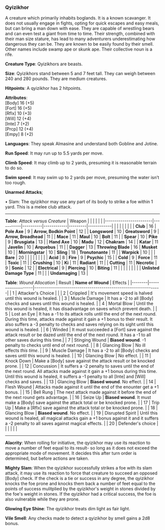 ### Qyizikhor
A creature which primarily inhabits boglands. It is a known scavanger. It does not usually engage in fights, opting for quick escapes and easy meals, but can bring a man down with ease. They are capable of wrestling bears and can even test a giant from time to time. Their strength, combined with their man size stature, has lead to many adventurers underestimating how dangerous they can be. They are known to be easily found by their smell. Other names include swamp ape or skunk ape. Their collective noun is a rife.

**Creature Type**: Qyizikhors are beasts.

**Size**: Qyizikhors stand between 5 and 7 feet tall. They can weigh between 240 and 280 pounds. They are medium creatures.

**Hitpoints**: A qyizikhor has 2 hitpoints.

**Attributes**:  
[Body] 16 (+5)  
[Fort] 16 (+5)  
[Rflx] 10 (+3)  
[Will] 12 (+4)  
[Inte] 7  (+2)  
[Prcp] 12 (+4)  
[Empy] 8  (+2)  

**Languages**: They speak Almasine and understand both Gobline and Jotine.

**Run Speed**: It may run up to 5.5 yards per move.

**Climb Speed**: It may climb up to 2 yards, presuming it is reasonable terrain to do so.

**Swim speed**: It may swim up to 2 yards per move, presuming the water isn’t too rough.

**Unarmed Attacks**;

 • Slam: The qyizikhor may use any part of its body to strike a foe within 1 yard. This is a melee club attack.

-----

**Table**: *Attack versus Creature*
| Weapon                 |          |            |         |            |         |
|------------------------|-----------|----------|------------|---------|------------|
|                        |          |            |         |            |         |
| **Club**                   | 16     | **Pole Axe**       | 9      | **Arrow, Bodkin Point**    | 12    |
| **Longsword**              | 10     | **Greatsword**     | 9      | **Arrow, Broadhead**       | 11    |
| **Mace**                   | 11     | **Maul**           | 10     | **Bolt**                   | 11    |
| **Spear**                  | 10     | **Pike**           | 9      | **Brusgiata**              | 13    |
| **Hand Axe**               | 10     | **Madu**           | 12     | **Chakram**                | 14    |
| **Katar**                  | 11     | **Javelin**        | 10     | **Arquebus**               | 11    |
| **Dagger**                 | 13     | **Throwing Blade** | 16     | **Musket**                 | 10    |
| **Morningstar**            | 10     | **Sling**          | 18     | **Tronutonante**           | 11    |
| **Warpick**                | 10     |              |              | **Bare**                   | 20    |
|                        |           |          |            |         |            |
| **Acid**                   | 8      | **Fire**           | 9      | **Psychic**               | 15     |
| **Cold**                   | 9      | **Force**          | 11     | **Toxic**                 | 11     |
| **Crushing**               | 10     | **Ki**             | 11     | **Radiant**               | 11     |
| **Cutting**                | 11     | **Necrotic**       | 9      | **Sonic**                 | 12     |
| **Electrical**             | 9      | **Piercing**       | 10     | **Biting**                | 11     |
|                        |           |          |            |         |            |
| **Unlisted Damage Type** | 11 |                    |              | **Undamaging** | 13 |



**Table**: *Wound Allocation*
| Result | **Name of Wound** | Effects                                                        |
|--------|-------------------|----------------------------------------------------------------|
|   1    | Attacker's Choice |                                                                |
|   2    | Crippled          | It's movement speed is halved until this wound is healed.      |
|   3    | Muscle Damage     | It has a -2 to all [Body] checks and saves until this wound is healed. |
|   4    | Mortal Blow       | Until the this wound is healed, it has disadvantage on saves which prevent death. |
|   5    | Lost an Eye       | It has a -1 to its attack rolls until the end of the next round. During this time, attacks made against it gain a +1 bonus to their result. It also suffers a -3 penalty to checks and saves relying on its sight until this wound is healed. |
|   6    | Winded            | It must succeeded a [Fort] save against the attack result or be dazed until the end of the next round. It has a -1 to all other saves during this time.|
|   7    | Stinging Wound    | **Biased wound**. -1 penalty to checks until end of next round. |
|   8    | Glancing Blow     | No ill effects _this time_.                                     |
|   9    | Muscle Damage     | It has a -2 to all [Body] checks and saves until this wound is healed. |
|   10   | Glancing Blow     | No effect. |
|   11   | Knock Down        | Make a [Body] save against the attack result or be knocked prone. |
|   12   | Concussion        | It suffers a -2 penalty to saves until the end of the next round. All attacks made against it gain a +1 bonus during this time. Until this wound is healed, it suffers a -1 penalty to all [Inte] and [Will] checks and saves. |
|   13   | Glancing Blow     | **Biased wound**. No effect. |
|   14   | Flesh Wound       | Attacks made against it until the end of the enounter get a +1 bonus. |
|   15   | Bell Rung         | The next attack made against it before the end of the next round gets advantage.  |
|   16   | Seize Up          | **Biased wound**. It must make a [Body] save against the attack total or be knocked prone. |
|   17   | Trip Up           | Make a [Rflx] save against the attack total or be knocked prone.                                  |
|   18   | Glancing Blow     | **Biased wound**. No effect. |
|   19   | Disrupted Spirit  | Until this wound is healed, all magical attacks gain a +1 bonus against it and it suffers a -2 penalty to all saves against magical effects. |
|   20   | Defender's choice |                                   |
|        |                                                |                                   |

-----

**Alacrity**: When rolling for initiative, the qyizikhor may use its reaction to move a number of feet equal to its result- so long as it does not exceed the appropriate mode of movement. It decides this after turn order is determined, but before actions are taken.

**Mighty Slam**: When the qyizikhor successfully strikes a foe with its slam attack, it may use its reaction to force that creature to succeed an opposed [Body] check. If the check is a tie or success in any degree, the qyizikhor knocks the foe prone and knocks them back a number of feet equal to the points of success mulitplied by the qyizikhor's weight in stones divided by the foe's weight in stones. If the qyizikhor had a critical success, the foe is also vulnerable while they are prone.

**Glowing Eye Shine**: The qyizikhor treats dim light as fair light.

**Vile Smell**: Any checks made to detect a qyizikhor by smell gains a 2d8 bonus.
